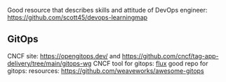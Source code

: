 Good resource that describes skills and attitude of DevOps engineer:
https://github.com/scott45/devops-learningmap

## GitOps

CNCF site: https://opengitops.dev/ and https://github.com/cncf/tag-app-delivery/tree/main/gitops-wg
CNCF tool for gitops: [flux](https://fluxcd.io/)
good repo for gitops: resources: https://github.com/weaveworks/awesome-gitops

